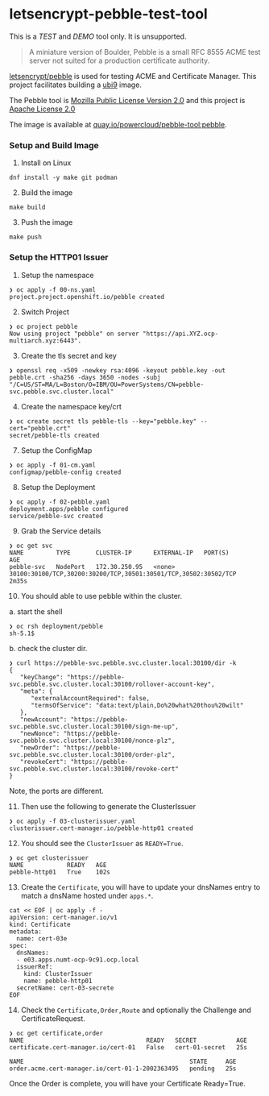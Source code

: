 # letsencrypt-pebble-test-tool

This is a *TEST* and *DEMO* tool only.
It is unsupported.

> A miniature version of Boulder, Pebble is a small RFC 8555 ACME test server not suited for a production certificate authority. 

[letsencrypt/pebble](https://github.com/letsencrypt/pebble/) is used for testing ACME and Certificate Manager. This project facilitates building a [ubi9](https://catalog.redhat.com/software/containers/ubi9/go-toolset/61e5c00b4ec9945c18787690?architecture=amd64&image=6571697c39a638623d7ab4a6) image.

The Pebble tool is [Mozilla Public License Version 2.0](https://github.com/letsencrypt/pebble/blob/main/LICENSE) and this project is [Apache License 2.0](https://github.com/ocp-power-demos/letsencrypt-pebble-test-tool/blob/main/LICENSE)

The image is available at [quay.io/powercloud/pebble-tool:pebble](https://quay.io/repository/powercloud/pebble-tool).

### Setup and Build Image

1. Install on Linux

```
dnf install -y make git podman
```

2. Build the image

```
make build
```

3. Push the image

```
make push
```

### Setup the HTTP01 Issuer

1. Setup the namespace

```
❯ oc apply -f 00-ns.yaml 
project.project.openshift.io/pebble created
```

2. Switch Project

```
❯ oc project pebble
Now using project "pebble" on server "https://api.XYZ.ocp-multiarch.xyz:6443".
```

3. Create the tls secret and key

```
❯ openssl req -x509 -newkey rsa:4096 -keyout pebble.key -out pebble.crt -sha256 -days 3650 -nodes -subj "/C=US/ST=MA/L=Boston/O=IBM/OU=PowerSystems/CN=pebble-svc.pebble.svc.cluster.local"
```

4. Create the namespace key/crt

```
❯ oc create secret tls pebble-tls --key="pebble.key" --cert="pebble.crt"
secret/pebble-tls created
```

7. Setup the ConfigMap

```
❯ oc apply -f 01-cm.yaml 
configmap/pebble-config created
```

8. Setup the Deployment

```
❯ oc apply -f 02-pebble.yaml
deployment.apps/pebble configured
service/pebble-svc created
```

9. Grab the Service details

```
❯ oc get svc
NAME         TYPE       CLUSTER-IP      EXTERNAL-IP   PORT(S)                                                           AGE
pebble-svc   NodePort   172.30.250.95   <none>        30100:30100/TCP,30200:30200/TCP,30501:30501/TCP,30502:30502/TCP   2m35s
```

10. You should able to use pebble within the cluster.

a. start the shell

```
❯ oc rsh deployment/pebble
sh-5.1$
```

b. check the cluster dir. 

```
❯ curl https://pebble-svc.pebble.svc.cluster.local:30100/dir -k
{
   "keyChange": "https://pebble-svc.pebble.svc.cluster.local:30100/rollover-account-key",
   "meta": {
      "externalAccountRequired": false,
      "termsOfService": "data:text/plain,Do%20what%20thou%20wilt"
   },
   "newAccount": "https://pebble-svc.pebble.svc.cluster.local:30100/sign-me-up",
   "newNonce": "https://pebble-svc.pebble.svc.cluster.local:30100/nonce-plz",
   "newOrder": "https://pebble-svc.pebble.svc.cluster.local:30100/order-plz",
   "revokeCert": "https://pebble-svc.pebble.svc.cluster.local:30100/revoke-cert"
}
```

Note, the ports are different.

11. Then use the following to generate the ClusterIssuer

```
❯ oc apply -f 03-clusterissuer.yaml
clusterissuer.cert-manager.io/pebble-http01 created
```

12. You should see the `ClusterIssuer` as `READY=True`.

```
❯ oc get clusterissuer
NAME            READY   AGE
pebble-http01   True    102s
```

13. Create the `Certificate`, you will have to update your dnsNames entry to match a dnsName hosted under `apps.*`.

```
cat << EOF | oc apply -f -
apiVersion: cert-manager.io/v1
kind: Certificate
metadata:
  name: cert-03e
spec:
  dnsNames:
  - e03.apps.numt-ocp-9c91.ocp.local
  issuerRef:
    kind: ClusterIssuer
    name: pebble-http01
  secretName: cert-03-secrete
EOF
```

14. Check the `Certificate,Order,Route` and optionally the Challenge and CertificateRequest.

```
❯ oc get certificate,order
NAME                                  READY   SECRET           AGE
certificate.cert-manager.io/cert-01   False   cert-01-secret   25s

NAME                                              STATE     AGE
order.acme.cert-manager.io/cert-01-1-2002363495   pending   25s
```

Once the Order is complete, you will have your Certificate Ready=True.